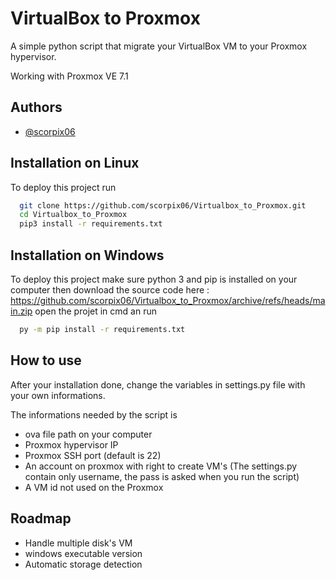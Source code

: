 
# VirtualBox to Proxmox  

A simple python script that migrate your VirtualBox VM to your Proxmox hypervisor.

Working with Proxmox VE 7.1




## Authors

- [@scorpix06](https://www.github.com/scorpix06)


## Installation on Linux

To deploy this project run

```bash
  git clone https://github.com/scorpix06/Virtualbox_to_Proxmox.git
  cd Virtualbox_to_Proxmox
  pip3 install -r requirements.txt
```

## Installation on Windows

To deploy this project make sure python 3 and  pip is installed on your computer then download the source code here :
https://github.com/scorpix06/Virtualbox_to_Proxmox/archive/refs/heads/main.zip
open the projet in cmd an run

```bash
  py -m pip install -r requirements.txt

```


## How to use

After your installation done, change the variables in settings.py file  with your own informations.

The informations needed by the script is

- ova file path on your computer
- Proxmox hypervisor IP
- Proxmox SSH port (default is 22)
- An account on proxmox with right to create VM's (The settings.py contain only username, the pass is asked when you run the script)
- A VM id not used on the Proxmox

## Roadmap 

- Handle multiple disk's VM
- windows executable version
- Automatic storage detection
